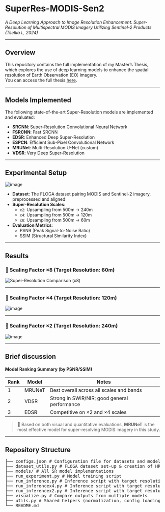 # SuperRes-MODIS-Sen2

*A Deep Learning Approach to Image Resolution Enhancement: Super-Resolution of Multispectral MODIS Imagery Utilizing Sentinel-2 Products (Tselka I., 2024)*

---

## Overview

This repository contains the full implementation of my Master’s Thesis, which explores the use of deep learning models to enhance the spatial resolution of Earth Observation (EO) imagery.  
You can access the full thesis [here](https://dspace.lib.ntua.gr/xmlui/handle/123456789/60512).


---

## Models Implemented

The following state-of-the-art Super-Resolution models are implemented and evaluated:

- **SRCNN**: Super-Resolution Convolutional Neural Network
- **FSRCNN**: Fast SRCNN
- **EDSR**: Enhanced Deep Super-Resolution
- **ESPCN**: Efficient Sub-Pixel Convolutional Network
- **MRUNet**: Multi-Resolution U-Net (custom)
- **VDSR**: Very Deep Super-Resolution

---

## Experimental Setup

![image](https://github.com/user-attachments/assets/d2e33262-a516-45a9-8d8d-ae33f9b00134)


- **Dataset**: The FLOGA dataset pairing MODIS and Sentinel-2 imagery, preprocessed and aligned
- **Super-Resolution Scales**:
  - `x2`: Upsampling from 500m → 240m
  - `x4`: Upsampling from 500m → 120m
  - `x8`: Upsampling from 500m → 60m
- **Evaluation Metrics**:
  - PSNR (Peak Signal-to-Noise Ratio)
  - SSIM (Structural Similarity Index)

---

## Results

### 🔹 Scaling Factor ×8 (Target Resolution: 60m)

![Super-Resolution Comparison (x8)](https://github.com/user-attachments/assets/0c6a7619-7161-468b-af04-68f42a663fdc)

---

### 🔹 Scaling Factor ×4 (Target Resolution: 120m)

![image](https://github.com/user-attachments/assets/a3ce96e8-05c7-47f1-9494-f78f9fd0596f)

---

### 🔹 Scaling Factor ×2 (Target Resolution: 240m)

![image](https://github.com/user-attachments/assets/a3308e2e-a7cc-4342-89ce-27f766066863)

---

## Brief discussion

#### Model Ranking Summary (by PSNR/SSIM)

| Rank | Model   | Notes |
|------|---------|-------|
|  1   | MRUNeT  | Best overall across all scales and bands |
|  2   | VDSR    | Strong in SWIR/NIR; good general performance |
|  3   | EDSR    | Competitive on ×2 and ×4 scales |

> 📌 Based on both visual and quantitative evaluations, **MRUNeT** is the most effective model for super-resolving MODIS imagery in this study.

---

## Repository Structure

<pre>
├── configs.json # Configuration file for datasets and models
├── dataset_utils.py # FLOGA dataset set-up & creation of HR-LR image pairs
├── models/ # All SR model implementations
├── run_experiment.py # Model training script
├── run_inference.py # Inference script with target resolution 60m
├── run_inferencex4.py # Inference script with target resolution 120m
├── run_inferencex2.py # Inference script with target resolution 240m
├── visualize.py # Compare outputs from multiple models
├── utils.py # Shared helpers (normalization, config loading, etc.)
└── README.md
<pre/>

